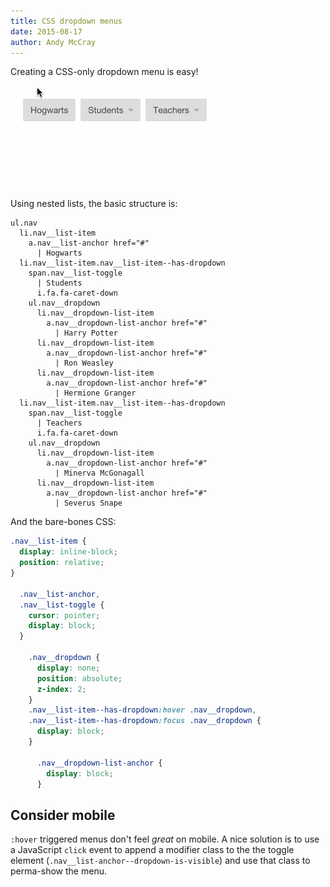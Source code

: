 ```yaml
---
title: CSS dropdown menus
date: 2015-08-17
author: Andy McCray
---
```


Creating a CSS-only dropdown menu is easy!

![CSS dropdown menus are the bomb](css-dropdown-menus.gif)

Using nested lists, the basic structure is:

```slim
ul.nav
  li.nav__list-item
    a.nav__list-anchor href="#"
      | Hogwarts
  li.nav__list-item.nav__list-item--has-dropdown
    span.nav__list-toggle
      | Students
      i.fa.fa-caret-down
    ul.nav__dropdown
      li.nav__dropdown-list-item
        a.nav__dropdown-list-anchor href="#"
          | Harry Potter
      li.nav__dropdown-list-item
        a.nav__dropdown-list-anchor href="#"
          | Ron Weasley
      li.nav__dropdown-list-item
        a.nav__dropdown-list-anchor href="#"
          | Hermione Granger
  li.nav__list-item.nav__list-item--has-dropdown
    span.nav__list-toggle
      | Teachers
      i.fa.fa-caret-down
    ul.nav__dropdown
      li.nav__dropdown-list-item
        a.nav__dropdown-list-anchor href="#"
          | Minerva McGonagall
      li.nav__dropdown-list-item
        a.nav__dropdown-list-anchor href="#"
          | Severus Snape
```

And the bare-bones CSS:

```css
.nav__list-item {
  display: inline-block;
  position: relative;
}

  .nav__list-anchor,
  .nav__list-toggle {
    cursor: pointer;
    display: block;
  }

    .nav__dropdown {
      display: none;
      position: absolute;
      z-index: 2;
    }
    .nav__list-item--has-dropdown:hover .nav__dropdown,
    .nav__list-item--has-dropdown:focus .nav__dropdown {
      display: block;
    }

      .nav__dropdown-list-anchor {
        display: block;
      }
```

## Consider mobile

`:hover` triggered menus don't feel _great_ on mobile. A nice solution is to use a JavaScript `click` event to append a modifier class to the the toggle element (`.nav__list-anchor--dropdown-is-visible`) and use that class to perma-show the menu.
